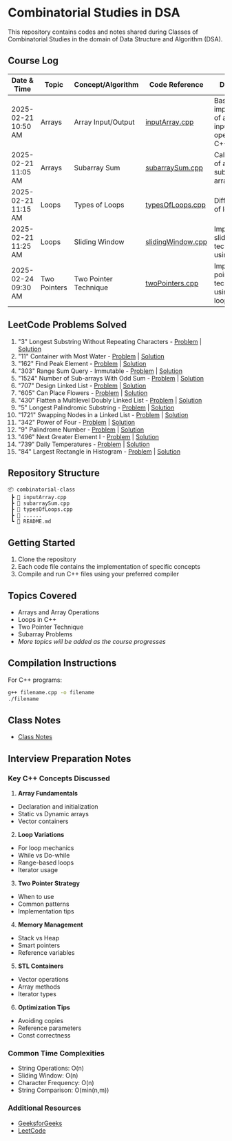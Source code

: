 # Combinatorial Studies in DSA
This repository contains codes and notes shared during Classes of Combinatorial Studies in the domain of Data Structure and Algorithm (DSA).

## Course Log

| Date & Time | Topic | Concept/Algorithm | Code Reference | Description |
|-------------|-------|------------------|----------------|-------------|
| 2025-02-21 10:50 AM | Arrays | Array Input/Output | [inputArray.cpp](inputArray.cpp) | Basic implementation of array input/output operations in C++ |
| 2025-02-21 11:05 AM | Arrays | Subarray Sum | [subarraySum.cpp](subarraySum.cpp) | Calculate sum of all possible subarrays in an array |
| 2025-02-21 11:15 AM | Loops | Types of Loops | [typesOfLoops.cpp](typesOfLoops.cpp) | Different types of loops in C++ |
| 2025-02-21 11:25 AM | Loops | Sliding Window | [slidingWindow.cpp](slidingWindow.cpp) | Implement sliding window technique using for loop |
| 2025-02-24 09:30 AM | Two Pointers | Two Pointer Technique | [twoPointers.cpp](twoPointers.cpp) | Implement two pointer technique using while loop |

## LeetCode Problems Solved
1. "3" Longest Substring Without Repeating Characters - [Problem](https://leetcode.com/problems/longest-substring-without-repeating-characters/) | [Solution](lengthOfLongestSubstring.cpp)
2. "11" Container with Most Water - [Problem](https://leetcode.com/problems/container-with-most-water/) | [Solution](maxArea.cpp)
3. "162" Find Peak Element - [Problem](https://leetcode.com/problems/find-peak-element/) | [Solution](findPeakElement.cpp)
4. "303" Range Sum Query - Immutable - [Problem](https://leetcode.com/problems/range-sum-query-immutable/) | [Solution](NumArray.cpp)
5. "1524" Number of Sub-arrays With Odd Sum - [Problem](https://leetcode.com/problems/number-of-sub-arrays-with-odd-sum/) | [Solution](numOfSubarrays.cpp)
6. "707" Design Linked List - [Problem](https://leetcode.com/problems/design-linked-list/) | [Solution](MyLinkedList.cpp)
7. "605" Can Place Flowers - [Problem](https://leetcode.com/problems/can-place-flowers/) | [Solution](canPlaceFlowers.cpp)
8. "430" Flatten a Multilevel Doubly Linked List - [Problem](https://leetcode.com/problems/flatten-a-multilevel-doubly-linked-list/) | [Solution](flatten.cpp)
9. "5" Longest Palindromic Substring - [Problem](https://leetcode.com/problems/longest-palindromic-substring/) | [Solution](longestPalindrome.cpp)
10. "1721" Swapping Nodes in a Linked List - [Problem](https://leetcode.com/problems/swapping-nodes-in-a-linked-list/) | [Solution](swapNodes.cpp)
11. "342" Power of Four - [Problem](https://leetcode.com/problems/power-of-four/) | [Solution](isPowerOfFour.cpp)
12. "9" Palindrome Number - [Problem](https://leetcode.com/problems/palindrome-number/) | [Solution](isPalindrome.cpp)
13. "496" Next Greater Element I - [Problem](https://leetcode.com/problems/next-greater-element-i/) | [Solution](nextGreaterElement.cpp)
14. "739" Daily Temperatures - [Problem](https://leetcode.com/problems/daily-temperatures/) | [Solution](dailyTemperatures.cpp)
15. "84" Largest Rectangle in Histogram - [Problem](https://leetcode.com/problems/largest-rectangle-in-histogram/) | [Solution](largestRectangleArea.cpp)


## Repository Structure
```
📦 combinatorial-class
 ┣ 📜 inputArray.cpp
 ┣ 📜 subarraySum.cpp
 ┣ 📜 typesOfLoops.cpp
 ┣ 📜 ......
 ┗ 📜 README.md
```

## Getting Started
1. Clone the repository
2. Each code file contains the implementation of specific concepts
3. Compile and run C++ files using your preferred compiler

## Topics Covered
- Arrays and Array Operations
- Loops in C++
- Two Pointer Technique
- Subarray Problems
- *More topics will be added as the course progresses*

## Compilation Instructions
For C++ programs:
```bash
g++ filename.cpp -o filename
./filename
```
## Class Notes
- [Class Notes](classNotes.md)

## Interview Preparation Notes
### Key C++ Concepts Discussed
1. **Array Fundamentals**
  - Declaration and initialization
  - Static vs Dynamic arrays
  - Vector containers

2. **Loop Variations**
  - For loop mechanics
  - While vs Do-while
  - Range-based loops
  - Iterator usage

3. **Two Pointer Strategy**
  - When to use
  - Common patterns
  - Implementation tips

4. **Memory Management**
  - Stack vs Heap
  - Smart pointers
  - Reference variables

5. **STL Containers**
  - Vector operations
  - Array methods
  - Iterator types

6. **Optimization Tips**
  - Avoiding copies
  - Reference parameters
  - Const correctness

### Common Time Complexities
- String Operations: O(n)
- Sliding Window: O(n)
- Character Frequency: O(n)
- String Comparison: O(min(n,m))

### Additional Resources
- [GeeksforGeeks](https://www.geeksforgeeks.org/)
- [LeetCode](https://leetcode.com/)